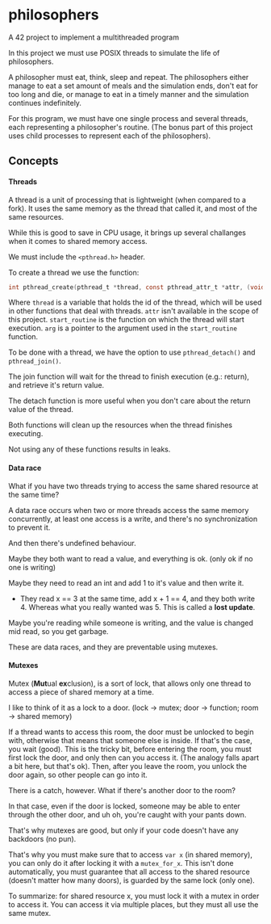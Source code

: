 # philosophers
A 42 project to implement a multithreaded program

In this project we must use POSIX threads to simulate the life of philosophers.

A philosopher must eat, think, sleep and repeat.
The philosophers either manage to eat a set amount of meals and the simulation ends, don't eat for too long and die, or manage to eat in a timely manner and the simulation continues indefinitely.

For this program, we must have one single process and several threads, each representing a philosopher's routine. (The bonus part of this project uses child processes to represent each of the philosophers).

## Concepts
#### Threads

A thread is a unit of processing that is lightweight (when compared to a fork). It uses the same memory as the thread that called it, and most of the same resources.

While this is good to save in CPU usage, it brings up several challanges when it comes to shared memory access.

We must include the `<pthread.h>` header.

To create a thread we use the function:

```c
int pthread_create(pthread_t *thread, const pthread_attr_t *attr, (void *)start_routine, void *arg);
```
Where `thread` is a variable that holds the id of the thread, which will be used in other functions that deal with threads.
`attr` isn't available in the scope of this project.
`start_routine` is the function on which the thread will start execution.
`arg` is a pointer to the argument used in the `start_routine` function.

To be done with a thread, we have the option to use `pthread_detach()` and `pthread_join()`.

The join function will wait for the thread to finish execution (e.g.: return), and retrieve it's return value.

The detach function is more useful when you don't care about the return value of the thread.

Both functions will clean up the resources when the thread finishes executing.

Not using any of these functions results in leaks.

#### Data race

What if you have two threads trying to access the same shared resource at the same time?

A data race occurs when two or more threads access the same memory concurrently, at least one access is a write, and there's no synchronization to prevent it.

And then there's undefined behaviour.

Maybe they both want to read a value, and everything is ok. (only ok if no one is writing)

Maybe they need to read an int and add 1 to it's value and then write it.
- They read x == 3 at the same time, add x + 1 == 4, and they both write 4.
Whereas what you really wanted was 5. This is called a **lost update**.

Maybe you're reading while someone is writing, and the value is changed mid read, so you get garbage.

These are data races, and they are preventable using mutexes.

#### Mutexes

Mutex (**Mut**ual **ex**clusion), is a sort of lock, that allows only one thread to access a piece of shared memory at a time.

I like to think of it as a lock to a door. (lock -> mutex; door -> function; room -> shared memory)

If a thread wants to access this room, the door must be unlocked to begin with, otherwise that means that someone else is inside. If that's the case, you wait (good).
This is the tricky bit, before entering the room, you must first lock the door, and only then can you access it. (The analogy falls apart a bit here, but that's ok).
Then, after you leave the room, you unlock the door again, so other people can go into it.

There is a catch, however. What if there's another door to the room?

In that case, even if the door is locked, someone may be able to enter through the other door, and uh oh, you're caught with your pants down.

That's why mutexes are good, but only if your code doesn't have any backdoors (no pun).

That's why you must make sure that to access `var x` (in shared memory), you can only do it after locking it with a `mutex_for_x`.
This isn't done automatically, you must guarantee that all access to the shared resource (doesn't matter how many doors), is guarded by the same lock (only one).

To summarize: for shared resource x, you must lock it with a mutex in order to access it. You can access it via multiple places, but they must all use the same mutex.
